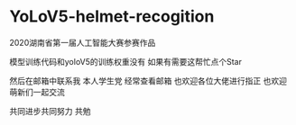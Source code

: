 # YoLoV5-helmet-recogition
2020湖南省第一届人工智能大赛参赛作品


模型训练代码和yoloV5的训练权重没有 如果有需要这帮忙点个Star

然后在邮箱中联系我 本人学生党 经常查看邮箱 也欢迎各位大佬进行指正 也欢迎萌新们一起交流

共同进步共同努力 共勉
